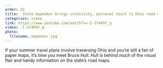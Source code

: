 ```yaml
---
order: 22
title:  State mapmaker brings creativity, personal touch to Ohio road maps
categories: video
link: https://www.youtube.com/watch?v=-I-2Y4KhF_g
video: -I-2Y4KhF_g
photo:
  filename: mapmaker.jpg
---
```


If your summer travel plans involve traversing Ohio and you’re still a fan of paper maps, it’s time you meet Bruce Hull. Hull is behind much of the visual flair and handy information on the state’s road maps.